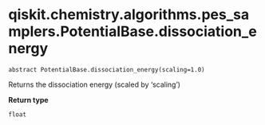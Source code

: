 # qiskit.chemistry.algorithms.pes\_samplers.PotentialBase.dissociation\_energy

`abstract PotentialBase.dissociation_energy(scaling=1.0)`

Returns the dissociation energy (scaled by ‘scaling’)

**Return type**

`float`
